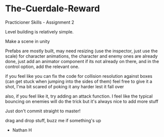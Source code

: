 # The-Cuerdale-Reward
Practicioner Skills - Assignment 2

Level building is relatively simple. 

Make a scene in unity

Prefabs are mostly built, may need resizing (use the inspector, just use the scale)
for character animations, the character and enemy ones are already done, just add an animator component 
if its not already on there, and in the control option, add the relevant one.

if you feel like you can fix the code for collision resolution against boxes (can get stuck when jumping into the sides of them)
feel free to give it a shot, I'ma bit scared of poking it any harder lest it fall over

also, if you feel like it, try adding an attack function. I feel like the typical bouncing on enemies will do the trick but it's always nice to add more stuff

Just don't commit straight to master! 

drag and drop stuff, buzz me if something's up
- Nathan H
